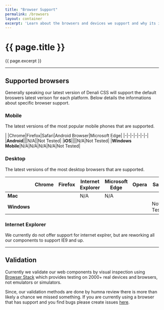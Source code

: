 ```yaml
---
title: "Browser Support"
permalink: /browsers
layout: container
excerpt: 'Learn about the browsers and devices we support and why its important for your website or app to support them.'
---
```


# {{ page.title }}
{{ page.excerpt }}


***


## Supported browsers
Generally speaking our latest version of Denali CSS will support the default broswers latest verison for each platform. Below details the informations about specific browser support. 

### Mobile
The latest versions of the most popular mobile phones that are supported.

| |Chrome|Firefox|Safari|Android Browser|Microsoft Edge|
|-|-|-|-|-|-|-|
|**Android**|<span class="d-icon d-check-circle-solid is-status-success"></span>|<span class="d-icon d-check-circle-solid is-status-success"></span>|N/A|<span class="d-icon d-check-circle-solid is-status-success"></span>|Not Tested|
|**iOS**|<span class="d-icon d-check-circle-solid is-status-success"></span>|<span class="d-icon d-check-circle-solid is-status-success"></span>|<span class="d-icon d-check-circle-solid is-status-success"></span>|N/A|Not Tested|
|**Windows Mobile**|N/A|N/A|N/A|N/A|Not Tested|

### Desktop
The latest versions of the most desktop browsers that are supported.

| |Chrome|Firefox|Internet Explorer|Microsoft Edge|Opera|Safari|
|-|-|-|-|-|-|-|
|**Mac**|<span class="d-icon d-check-circle-solid is-status-success"></span>|<span class="d-icon d-check-circle-solid is-status-success"></span>|N/A|N/A|<span class="d-icon d-check-circle-solid is-status-success"></span>|<span class="d-icon d-check-circle-solid is-status-success"></span>|
|**Windows**|<span class="d-icon d-check-circle-solid is-status-success"></span>|<span class="d-icon d-check-circle-solid is-status-success"></span>|<span class="d-icon d-close-circle-solid is-status-danger"></span>|<span class="d-icon d-check-circle-solid is-status-success"></span>|<span class="d-icon d-check-circle-solid is-status-success"></span>|Not Tested|

### Internet Explorer
We currently do not offer support for internet explrer, but are reworking all our components to support IE9 and up.


***


## Validation
Currently we validate our web components by visual inspection using [Browser Stack](https://www.browserstack.com/) which provides testing on 2000+ real devices and browsers, not emulators or simulators.

Since, our validation methods are done by humna review there is more than likely a chance we missed something. If you are currently using a browser that has support and you find bugs please create issues [here](https://github.com/denali-design/denali-css/issues).